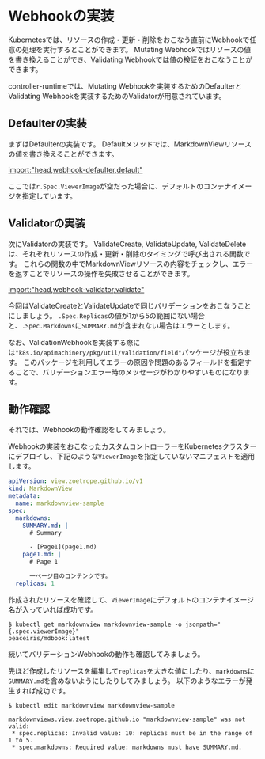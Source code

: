 # Webhookの実装

Kubernetesでは、リソースの作成・更新・削除をおこなう直前にWebhookで任意の処理を実行するとことができます。
Mutating Webhookではリソースの値を書き換えることができ、Validating Webhookでは値の検証をおこなうことができます。

controller-runtimeでは、Mutating Webhookを実装するためのDefaulterとValidating Webhookを実装するためのValidatorが用意されています。

## Defaulterの実装

まずはDefaulterの実装です。
Defaultメソッドでは、MarkdownViewリソースの値を書き換えることができます。

[import:"head,webhook-defaulter,default"](../../codes/40_reconcile/api/v1/markdownview_webhook.go)

ここでは`r.Spec.ViewerImage`が空だった場合に、デフォルトのコンテナイメージを指定しています。

## Validatorの実装

次にValidatorの実装です。
ValidateCreate, ValidateUpdate, ValidateDeleteは、それぞれリソースの作成・更新・削除のタイミングで呼び出される関数です。
これらの関数の中でMarkdownViewリソースの内容をチェックし、エラーを返すことでリソースの操作を失敗させることができます。

[import:"head,webhook-validator,validate"](../../codes/40_reconcile/api/v1/markdownview_webhook.go)

今回はValidateCreateとValidateUpdateで同じバリデーションをおこなうことにしましょう。
`.Spec.Replicas`の値が1から5の範囲にない場合と、`.Spec.Markdowns`に`SUMMARY.md`が含まれない場合はエラーとします。

なお、ValidationWebhookを実装する際には`"k8s.io/apimachinery/pkg/util/validation/field"`パッケージが役立ちます。
このパッケージを利用してエラーの原因や問題のあるフィールドを指定することで、バリデーションエラー時のメッセージがわかりやすいものになります。

## 動作確認

それでは、Webhookの動作確認をしてみましょう。

Webhookの実装をおこなったカスタムコントローラーをKubernetesクラスターにデプロイし、下記のような`ViewerImage`を指定していないマニフェストを適用します。

```yaml
apiVersion: view.zoetrope.github.io/v1
kind: MarkdownView
metadata:
  name: markdownview-sample
spec:
  markdowns:
    SUMMARY.md: |
      # Summary

      - [Page1](page1.md)
    page1.md: |
      # Page 1

      一ページ目のコンテンツです。
  replicas: 1
```

作成されたリソースを確認して、`ViewerImage`にデフォルトのコンテナイメージ名が入っていれば成功です。

```
$ kubectl get markdownview markdownview-sample -o jsonpath="{.spec.viewerImage}"
peaceiris/mdbook:latest
```

続いてバリデーションWebhookの動作も確認してみましょう。

先ほど作成したリソースを編集して`replicas`を大きな値にしたり、`markdowns`に`SUMMARY.md`を含めないようにしたりしてみましょう。
以下のようなエラーが発生すれば成功です。

```
$ kubectl edit markdownview markdownview-sample

markdownviews.view.zoetrope.github.io "markdownview-sample" was not valid:
 * spec.replicas: Invalid value: 10: replicas must be in the range of 1 to 5.
 * spec.markdowns: Required value: markdowns must have SUMMARY.md.
```

